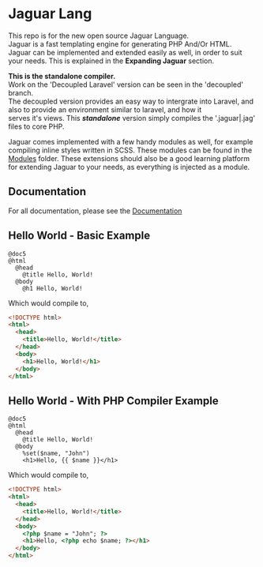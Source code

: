 # Jaguar Lang

This repo is for the new open source Jaguar Language.   
Jaguar is a fast templating engine for generating PHP And/Or HTML.    
Jaguar can be implemented and extended easily as well, in order to suit your needs. This is explained in the **Expanding Jaguar** section.   

**This is the standalone compiler.**  
Work on the 'Decoupled Laravel' version can be seen in the 'decoupled' branch.  
The decoupled version provides an easy way to intergrate into Laravel, and also to provide an environment similar to laravel, and how it   
serves it's views. This _**standalone**_ version simply compiles the '.jaguar|.jag' files to core PHP.

Jaguar comes implemented with a few handy modules as well, for example compiling inline styles written in SCSS. These modules can be found in the   
[Modules](src/modules) folder. These extensions should also be a good learning platform for extending Jaguar to your needs, as everything is injected as a module.  

## Documentation
For all documentation, please see the [Documentation](https://stormburpee.gitlab.io/jaguar/#/)

## Hello World - Basic Example
```jaguar
@doc5
@html
  @head
    @title Hello, World!
  @body
    @h1 Hello, World!
```
Which would compile to,
```html
<!DOCTYPE html>
<html>
  <head>
    <title>Hello, World!</title>
  </head>
  <body>
    <h1>Hello, World!</h1>
  </body>
</html>
```

## Hello World - With PHP Compiler Example
```jaguar
@doc5
@html
  @head
    @title Hello, World!
  @body
    %set($name, "John")
    <h1>Hello, {{ $name }}</h1>
```
Which would compile to,
```html
<!DOCTYPE html>
<html>
  <head>
    <title>Hello, World!</title>
  </head>
  <body>
    <?php $name = "John"; ?>
    <h1>Hello, <?php echo $name; ?></h1>
  </body>
</html>
```
